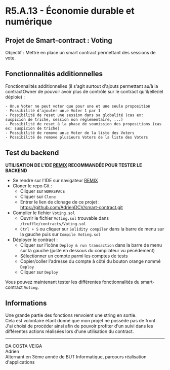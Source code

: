 # **R5.A.13 - Économie durable et numérique**

## **Projet de Smart-contract : Voting**

Objectif : Mettre en place un smart contract permettant des sessions de vote.  



## **Fonctionnalités additionnelles**
Fonctionnalités additionnelles (il s'agit surtout d'ajouts permettant au/à la contractOwner de pouvoir avoir plus de contrôle sur le contract qu'il/elle/iel déploie) :  

    - Un.e Voter ne peut voter que pour une et une seule proposition
    - Possibilité d'ajouter un.e Voter 1 par 1  
    - Possibilité de reset une session dans sa globalité (cas ex: suspicion de triche, session non réglementaire, ...)  
    - Possibilité de reset à la phase de soumission des propositions (cas ex: suspicion de triche)  
    - Possibilité de remove un.e Voter de la liste des Voters
    - Possibilité de remove plusieurs Voters de la liste des Voters


## **Test du backend**

**UTILISATION DE L'IDE [REMIX](https://remix.ethereum.org/) RECOMMANDÉE POUR TESTER LE BACKEND** 
 
- Se rendre sur l'IDE sur navigateur [REMIX](https://remix.ethereum.org/)  
- Cloner le repo Git :  
  - Cliquer sur `WORKSPACE`  
  - Cliquer sur `Clone`  
  - Entrer le lien de clonage de ce projet : https://github.com/AdrienDCV/smart-contract.git  
- Compiler le fichier `Voting.sol`  
  - Ouvrir le fichier `Voting.sol` trouvable dans `/truffle/contracts/Voting.sol`  
  - `Ctrl + S` ou cliquer sur `Solidity compiler` dans la barre de menu sur la gauche puis sur `Compile Voting.sol`  
- Déployer le contract :
  - Cliquer sur l'icône `Deploy & run transaction` dans la barre de menu sur la gauche (juste en dessous du compilateur vu pécédement)
  - Sélectionner un compte parmi les comptes de tests
  - Copier/coller l'adresse du compte à côté du bouton orange nommé `Deploy`
  - Cliquer sur `Deploy`

Vous pouvez maintenant tester les différentes fonctionnalités du smart-contract `Voting`.  


## **Informations**  

Une grande partie des fonctions renvoient une string en sortie.  
Cela est volontaire étant donné que mon projet ne possède pas de front. J'ai choisi de procéder ainsi afin de pouvoir profiter d'un suivi dans les différentes actions réalisées lors d'une utilisation du contract.  

---
DA COSTA VEIGA  
Adrien  
Alternant en 3ème année de BUT Informatique, parcours réalisation d'applications  